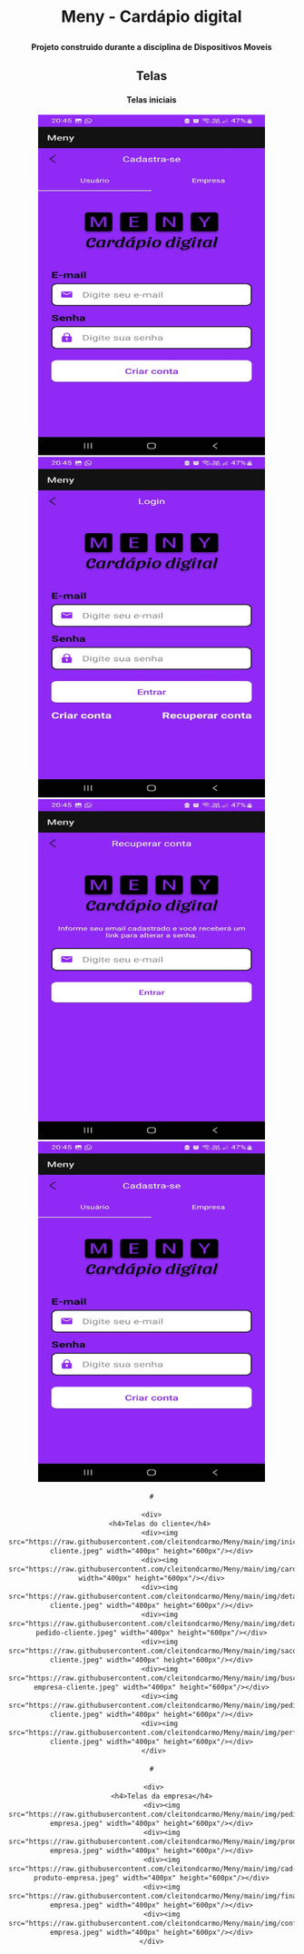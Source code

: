 <div align="center">
    <h1>
        <p>Meny - Cardápio digital</p>
    </h1>
    <h4>
        <p>Projeto construido durante a disciplina de Dispositivos Moveis</p>
    </h4>
</div>



<div align="center">
    <h2><p>Telas</p></h2>
    <div>
        <h4>Telas iniciais</h4>
        <div><img src="https://raw.githubusercontent.com/cleitondcarmo/Meny/main/img/cadastro.jpeg" width="400px" height="600px"/></div>
        <div><img src="https://raw.githubusercontent.com/cleitondcarmo/Meny/main/img/login.jpeg" width="400px" height="600px"/></div>
        <div><img src="https://raw.githubusercontent.com/cleitondcarmo/Meny/main/img/recuperarconta.jpeg" width="400px" height="600px"/></div>
        <div><img src="https://raw.githubusercontent.com/cleitondcarmo/Meny/main/img/cadastro.jpeg" width="400px" height="600px"/></div>
    </div>
    
    #
    
    <div>
        <h4>Telas do cliente</h4>
        <div><img src="https://raw.githubusercontent.com/cleitondcarmo/Meny/main/img/inicio-cliente.jpeg" width="400px" height="600px"/></div>
        <div><img src="https://raw.githubusercontent.com/cleitondcarmo/Meny/main/img/cardapio.jpeg" width="400px" height="600px"/></div>
        <div><img src="https://raw.githubusercontent.com/cleitondcarmo/Meny/main/img/detalhes-cliente.jpeg" width="400px" height="600px"/></div>
        <div><img src="https://raw.githubusercontent.com/cleitondcarmo/Meny/main/img/detalhes-pedido-cliente.jpeg" width="400px" height="600px"/></div>
        <div><img src="https://raw.githubusercontent.com/cleitondcarmo/Meny/main/img/sacola-cliente.jpeg" width="400px" height="600px"/></div>
        <div><img src="https://raw.githubusercontent.com/cleitondcarmo/Meny/main/img/buscar-empresa-cliente.jpeg" width="400px" height="600px"/></div>
        <div><img src="https://raw.githubusercontent.com/cleitondcarmo/Meny/main/img/pedidos-cliente.jpeg" width="400px" height="600px"/></div>
        <div><img src="https://raw.githubusercontent.com/cleitondcarmo/Meny/main/img/perfil-cliente.jpeg" width="400px" height="600px"/></div>
     </div>
    
    #
    
     <div>
         <h4>Telas da empresa</h4>
         <div><img src="https://raw.githubusercontent.com/cleitondcarmo/Meny/main/img/pedidos-empresa.jpeg" width="400px" height="600px"/></div>
         <div><img src="https://raw.githubusercontent.com/cleitondcarmo/Meny/main/img/produtos-empresa.jpeg" width="400px" height="600px"/></div>
         <div><img src="https://raw.githubusercontent.com/cleitondcarmo/Meny/main/img/cad-produto-empresa.jpeg" width="400px" height="600px"/></div>
         <div><img src="https://raw.githubusercontent.com/cleitondcarmo/Meny/main/img/financeiro-empresa.jpeg" width="400px" height="600px"/></div>
         <div><img src="https://raw.githubusercontent.com/cleitondcarmo/Meny/main/img/config-empresa.jpeg" width="400px" height="600px"/></div>
    </div>
</div>
